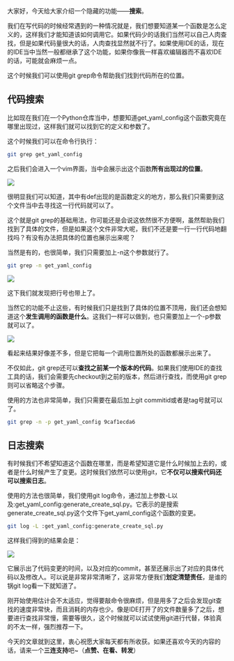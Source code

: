 大家好，今天给大家介绍一个隐藏的功能——**搜索**。



我们在写代码的时候经常遇到的一种情况就是，我们想要知道某一个函数是怎么定义的，这样我们才能知道该如何调用它。如果代码少的话我们当然可以自己人肉查找，但是如果代码量很大的话，人肉查找显然就不行了。如果使用IDE的话，现在的IDE当中当然一般都继承了这个功能，如果你像我一样喜欢编辑器而不喜欢IDE的话，可能就会麻烦一点。



这个时候我们可以使用git grep命令帮助我们找到代码所在的位置。



## 代码搜索



比如现在我们在一个Python仓库当中，想要知道get_yaml_config这个函数究竟在哪里出现过，这样我们就可以找到它的定义和参数了。



这个时候我们可以在命令行执行：



```bash
git grep get_yaml_config
```



之后我们会进入一个vim界面，当中会展示出这个函数**所有出现过的位置**。



![](https://tva1.sinaimg.cn/large/0081Kckwgy1gkcv9jfs6oj311409sq52.jpg)



很明显我们可以知道，其中有def出现的是函数定义的地方，那么我们只需要到这个文件当中去寻找这一行代码就可以了。



这个就是git grep的基础用法，你可能还是会说这依然很不方便啊，虽然帮助我们找到了具体的文件，但是如果这个文件非常大呢，我们不还是要一行一行代码地翻找吗？有没有办法把具体的位置也展示出来呢？



当然是有的，也很简单，我们只需要加上-n这个参数就行了。



```bash
git grep -n get_yaml_config
```



![](https://tva1.sinaimg.cn/large/0081Kckwgy1gkcvbwhttrj310q09m0ux.jpg)



这下我们就发现把行号也带上了。



当然它的功能不止这些，有时候我们只是找到了具体的位置不顶用，我们还会想知道这个**发生调用的函数是什么**。这我们一样可以做到，也只需要加上一个-p参数就可以了。



![](https://tva1.sinaimg.cn/large/0081Kckwgy1gkcvhbanddj31bu0dmwhv.jpg)



看起来结果好像差不多，但是它把每一个调用位置所处的函数都展示出来了。



不仅如此，git grep还可以**查找之前某一个版本的代码**。如果我们使用IDE的查找工具的话，我们会需要先checkout到之前的版本，然后进行查找，而使用git grep则可以省略这个步骤。



使用的方法也非常简单，我们只需要在最后加上git commitid或者是tag号就可以了。



```bash
git grep -n -p get_yaml_config 9caf1ecda6
```



## 日志搜索



有时候我们不希望知道这个函数在哪里，而是希望知道它是什么时候加上去的，或者是什么时候产生了变更。这时候我们依然可以使用git，它**不仅可以搜索代码还可以搜索日志**。



使用的方法也很简单，我们使用git log命令，通过加上参数-L以及:get_yaml_config:generate_create_sql.py。它表示的是搜索generate_create_sql.py这个文件下get_yaml_config这个函数的变更。



```bash
git log -L :get_yaml_config:generate_create_sql.py 
```



这样我们得到的结果会是：



![](https://tva1.sinaimg.cn/large/0081Kckwgy1gkcvo2ul9vj30ww0eataf.jpg)



它展示出了代码变更的时间，以及对应的commit，甚至还展示出了对应的具体代码以及修改人。可以说是非常非常清晰了，这非常方便我们**划定清楚责任**，是谁的锅git log看一下就知道了。



刚开始使用估计会不太适应，觉得要敲命令很麻烦，但是用多了之后会发现git查找的速度非常快，而且消耗的内存也少。像是IDE打开了的文件数量多了之后，想要进行查找非常慢，需要等很久，这个时候就可以试试使用git进行代替，体验真的不太一样，强烈推荐一下。



今天的文章就到这里，衷心祝愿大家每天都有所收获。如果还喜欢今天的内容的话，请来一个**三连支持**吧~（**点赞、在看、转发**）